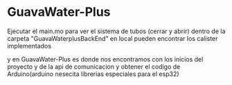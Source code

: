 # GuavaWater-Plus

Ejecutar el main.mo para ver el sistema de tubos (cerrar y abrir) dentro de la carpeta "GuavaWaterplusBackEnd"
en local pueden encontrar los calister implementados

y en GuavaWater-Plus es donde nos encontramos con los inicios del proyecto y de la api de comunicacion y obtener el codigo de Arduino(arduino nesecita librerias especiales para el esp32)

